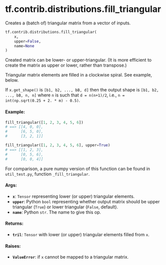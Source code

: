 <div itemscope itemtype="http://developers.google.com/ReferenceObject">
<meta itemprop="name" content="tf.contrib.distributions.fill_triangular" />
<meta itemprop="path" content="Stable" />
</div>

# tf.contrib.distributions.fill_triangular

Creates a (batch of) triangular matrix from a vector of inputs.

``` python
tf.contrib.distributions.fill_triangular(
    x,
    upper=False,
    name=None
)
```

<!-- Placeholder for "Used in" -->

Created matrix can be lower- or upper-triangular. (It is more efficient to
create the matrix as upper or lower, rather than transpose.)

Triangular matrix elements are filled in a clockwise spiral. See example,
below.

If `x.get_shape()` is `[b1, b2, ..., bB, d]` then the output shape is
`[b1, b2, ..., bB, n, n]` where `n` is such that `d = n(n+1)/2`, i.e.,
`n = int(np.sqrt(0.25 + 2. * m) - 0.5)`.

#### Example:



```python
fill_triangular([1, 2, 3, 4, 5, 6])
# ==> [[4, 0, 0],
#      [6, 5, 0],
#      [3, 2, 1]]

fill_triangular([1, 2, 3, 4, 5, 6], upper=True)
# ==> [[1, 2, 3],
#      [0, 5, 6],
#      [0, 0, 4]]
```

For comparison, a pure numpy version of this function can be found in
`util_test.py`, function `_fill_triangular`.

#### Args:


* <b>`x`</b>: `Tensor` representing lower (or upper) triangular elements.
* <b>`upper`</b>: Python `bool` representing whether output matrix should be upper
  triangular (`True`) or lower triangular (`False`, default).
* <b>`name`</b>: Python `str`. The name to give this op.


#### Returns:


* <b>`tril`</b>: `Tensor` with lower (or upper) triangular elements filled from `x`.


#### Raises:


* <b>`ValueError`</b>: if `x` cannot be mapped to a triangular matrix.
